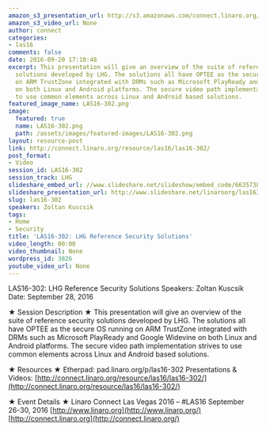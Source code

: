 ```yaml
---
amazon_s3_presentation_url: http://s3.amazonaws.com/connect.linaro.org/las16/Presentations/Wednesday/LAS16-302-%20LHG%20Reference%20Security%20Solutions.pdf
amazon_s3_video_url: None
author: connect
categories:
- las16
comments: false
date: 2016-09-20 17:10:48
excerpt: This presentation will give an overview of the suite of reference security
  solutions developed by LHG. The solutions all have OPTEE as the secure OS running
  on ARM TrustZone integrated with DRMs such as Microsoft PlayReady and Google Widevine
  on both Linux and Android platforms. The secure video path implementation strives
  to use common elements across Linux and Android based solutions.
featured_image_name: LAS16-302.png
image:
  featured: true
  name: LAS16-302.png
  path: /assets/images/featured-images/LAS16-302.png
layout: resource-post
link: http://connect.linaro.org/resource/las16/las16-302/
post_format:
- Video
session_id: LAS16-302
session_track: LHG
slideshare_embed_url: //www.slideshare.net/slideshow/embed_code/66357383
slideshare_presentation_url: http://www.slideshare.net/linaroorg/las16302-lhg-reference-security-solutions
slug: las16-302
speakers: Zoltan Kuscsik
tags:
- Home
- Security
title: 'LAS16-302: LHG Reference Security Solutions'
video_length: 00:00
video_thumbnail: None
wordpress_id: 3826
youtube_video_url: None
---
```


LAS16-302: LHG Reference Security Solutions
Speakers: Zoltan Kuscsik
Date: September 28, 2016

★ Session Description ★
This presentation will give an overview of the suite of reference security solutions developed by LHG. The solutions all have OPTEE as the secure OS running on ARM TrustZone integrated with DRMs such as Microsoft PlayReady and Google Widevine on both Linux and Android platforms. The secure video path implementation strives to use common elements across Linux and Android based solutions.

★ Resources ★
Etherpad: pad.linaro.org/p/las16-302
Presentations & Videos: [http://connect.linaro.org/resource/las16/las16-302/](http://connect.linaro.org/resource/las16/las16-302/)

★ Event Details ★
Linaro Connect Las Vegas 2016 – #LAS16
September 26-30, 2016
[http://www.linaro.org](http://www.linaro.org/)
[http://connect.linaro.org](http://connect.linaro.org/)